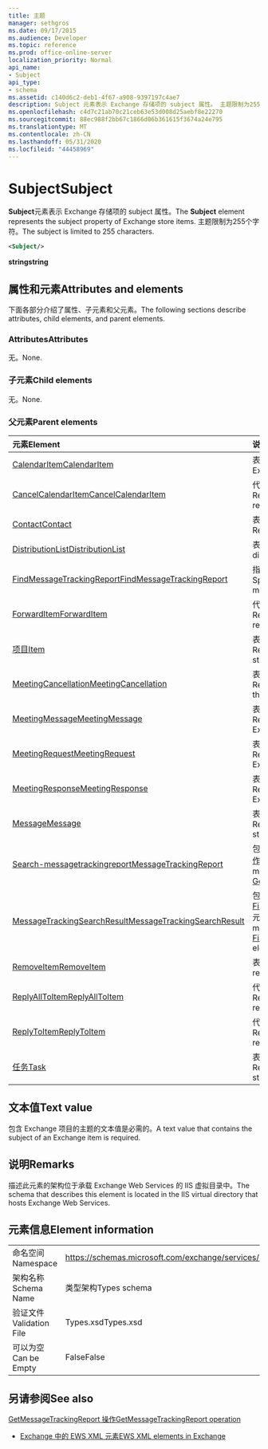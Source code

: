 ```yaml
---
title: 主题
manager: sethgros
ms.date: 09/17/2015
ms.audience: Developer
ms.topic: reference
ms.prod: office-online-server
localization_priority: Normal
api_name:
- Subject
api_type:
- schema
ms.assetid: c140d6c2-deb1-4f67-a908-9397197c4ae7
description: Subject 元素表示 Exchange 存储项的 subject 属性。 主题限制为255个字符。
ms.openlocfilehash: c4d7c21ab70c21ceb63e53d008d25aebf8e22270
ms.sourcegitcommit: 88ec988f2bb67c1866d06b361615f3674a24e795
ms.translationtype: MT
ms.contentlocale: zh-CN
ms.lasthandoff: 05/31/2020
ms.locfileid: "44458969"
---
```

# <a name="subject"></a><span data-ttu-id="023bc-104">Subject</span><span class="sxs-lookup"><span data-stu-id="023bc-104">Subject</span></span>

<span data-ttu-id="023bc-105">**Subject**元素表示 Exchange 存储项的 subject 属性。</span><span class="sxs-lookup"><span data-stu-id="023bc-105">The **Subject** element represents the subject property of Exchange store items.</span></span> <span data-ttu-id="023bc-106">主题限制为255个字符。</span><span class="sxs-lookup"><span data-stu-id="023bc-106">The subject is limited to 255 characters.</span></span> 
  
```XML
<Subject/>
```

 <span data-ttu-id="023bc-107">**string**</span><span class="sxs-lookup"><span data-stu-id="023bc-107">**string**</span></span>
## <a name="attributes-and-elements"></a><span data-ttu-id="023bc-108">属性和元素</span><span class="sxs-lookup"><span data-stu-id="023bc-108">Attributes and elements</span></span>

<span data-ttu-id="023bc-109">下面各部分介绍了属性、子元素和父元素。</span><span class="sxs-lookup"><span data-stu-id="023bc-109">The following sections describe attributes, child elements, and parent elements.</span></span>
  
### <a name="attributes"></a><span data-ttu-id="023bc-110">Attributes</span><span class="sxs-lookup"><span data-stu-id="023bc-110">Attributes</span></span>

<span data-ttu-id="023bc-111">无。</span><span class="sxs-lookup"><span data-stu-id="023bc-111">None.</span></span>
  
### <a name="child-elements"></a><span data-ttu-id="023bc-112">子元素</span><span class="sxs-lookup"><span data-stu-id="023bc-112">Child elements</span></span>

<span data-ttu-id="023bc-113">无。</span><span class="sxs-lookup"><span data-stu-id="023bc-113">None.</span></span>
  
### <a name="parent-elements"></a><span data-ttu-id="023bc-114">父元素</span><span class="sxs-lookup"><span data-stu-id="023bc-114">Parent elements</span></span>

|<span data-ttu-id="023bc-115">**元素**</span><span class="sxs-lookup"><span data-stu-id="023bc-115">**Element**</span></span>|<span data-ttu-id="023bc-116">**说明**</span><span class="sxs-lookup"><span data-stu-id="023bc-116">**Description**</span></span>|
|:-----|:-----|
|[<span data-ttu-id="023bc-117">CalendarItem</span><span class="sxs-lookup"><span data-stu-id="023bc-117">CalendarItem</span></span>](calendaritem.md) <br/> |<span data-ttu-id="023bc-118">表示 Exchange 日历项。</span><span class="sxs-lookup"><span data-stu-id="023bc-118">Represents an Exchange calendar item.</span></span>  <br/> |
|[<span data-ttu-id="023bc-119">CancelCalendarItem</span><span class="sxs-lookup"><span data-stu-id="023bc-119">CancelCalendarItem</span></span>](cancelcalendaritem.md) <br/> |<span data-ttu-id="023bc-120">代表 "取消日历项目" 响应对象。</span><span class="sxs-lookup"><span data-stu-id="023bc-120">Represents a cancel calendar item response object.</span></span>  <br/> |
|[<span data-ttu-id="023bc-121">Contact</span><span class="sxs-lookup"><span data-stu-id="023bc-121">Contact</span></span>](contact.md) <br/> |<span data-ttu-id="023bc-122">表示 Exchange 联系人项目。</span><span class="sxs-lookup"><span data-stu-id="023bc-122">Represents an Exchange contact item.</span></span>  <br/> |
|[<span data-ttu-id="023bc-123">DistributionList</span><span class="sxs-lookup"><span data-stu-id="023bc-123">DistributionList</span></span>](distributionlist.md) <br/> |<span data-ttu-id="023bc-124">表示通讯组列表。</span><span class="sxs-lookup"><span data-stu-id="023bc-124">Represents a distribution list.</span></span>  <br/> |
|[<span data-ttu-id="023bc-125">FindMessageTrackingReport</span><span class="sxs-lookup"><span data-stu-id="023bc-125">FindMessageTrackingReport</span></span>](findmessagetrackingreport.md) <br/> |<span data-ttu-id="023bc-126">指定要查找的邮件类型的条件。</span><span class="sxs-lookup"><span data-stu-id="023bc-126">Specifies criteria for the types of messages to find.</span></span>  <br/> |
|[<span data-ttu-id="023bc-127">ForwardItem</span><span class="sxs-lookup"><span data-stu-id="023bc-127">ForwardItem</span></span>](forwarditem.md) <br/> |<span data-ttu-id="023bc-128">代表 "转发项目" 智能响应对象。</span><span class="sxs-lookup"><span data-stu-id="023bc-128">Represents a forward item smart response object.</span></span>  <br/> |
|[<span data-ttu-id="023bc-129">项目</span><span class="sxs-lookup"><span data-stu-id="023bc-129">Item</span></span>](item.md) <br/> |<span data-ttu-id="023bc-130">表示 Exchange 存储中的项。</span><span class="sxs-lookup"><span data-stu-id="023bc-130">Represents an item in the Exchange store.</span></span>  <br/> |
|[<span data-ttu-id="023bc-131">MeetingCancellation</span><span class="sxs-lookup"><span data-stu-id="023bc-131">MeetingCancellation</span></span>](meetingcancellation.md) <br/> |<span data-ttu-id="023bc-132">表示 Exchange 存储中的会议取消。</span><span class="sxs-lookup"><span data-stu-id="023bc-132">Represents a meeting cancellation in the Exchange store.</span></span>  <br/> |
|[<span data-ttu-id="023bc-133">MeetingMessage</span><span class="sxs-lookup"><span data-stu-id="023bc-133">MeetingMessage</span></span>](meetingmessage.md) <br/> |<span data-ttu-id="023bc-134">表示 Exchange 存储中的会议邮件。</span><span class="sxs-lookup"><span data-stu-id="023bc-134">Represents a meeting message in the Exchange store.</span></span>  <br/> |
|[<span data-ttu-id="023bc-135">MeetingRequest</span><span class="sxs-lookup"><span data-stu-id="023bc-135">MeetingRequest</span></span>](meetingrequest.md) <br/> |<span data-ttu-id="023bc-136">表示 Exchange 存储中的会议请求。</span><span class="sxs-lookup"><span data-stu-id="023bc-136">Represents a meeting request in the Exchange store.</span></span>  <br/> |
|[<span data-ttu-id="023bc-137">MeetingResponse</span><span class="sxs-lookup"><span data-stu-id="023bc-137">MeetingResponse</span></span>](meetingresponse.md) <br/> |<span data-ttu-id="023bc-138">表示 Exchange 存储中的会议响应。</span><span class="sxs-lookup"><span data-stu-id="023bc-138">Represents a meeting response in the Exchange store.</span></span>  <br/> |
|[<span data-ttu-id="023bc-139">Message</span><span class="sxs-lookup"><span data-stu-id="023bc-139">Message</span></span>](message-ex15websvcsotherref.md) <br/> |<span data-ttu-id="023bc-140">表示 Exchange 存储中的电子邮件。</span><span class="sxs-lookup"><span data-stu-id="023bc-140">Represents an e-mail in the Exchange store.</span></span>  <br/> |
|[<span data-ttu-id="023bc-141">Search-messagetrackingreport</span><span class="sxs-lookup"><span data-stu-id="023bc-141">MessageTrackingReport</span></span>](messagetrackingreport.md) <br/> |<span data-ttu-id="023bc-142">包含在[GetMessageTrackingReport 操作](getmessagetrackingreport-operation.md)中返回一条消息。</span><span class="sxs-lookup"><span data-stu-id="023bc-142">Contains a single message that is returned in a [GetMessageTrackingReport operation](getmessagetrackingreport-operation.md).</span></span>  <br/> |
|[<span data-ttu-id="023bc-143">MessageTrackingSearchResult</span><span class="sxs-lookup"><span data-stu-id="023bc-143">MessageTrackingSearchResult</span></span>](messagetrackingsearchresult.md) <br/> |<span data-ttu-id="023bc-144">包含[FindMessageTrackingReportResponse](findmessagetrackingreportresponse.md)元素的单个邮件结果。</span><span class="sxs-lookup"><span data-stu-id="023bc-144">Contains a single message result for a [FindMessageTrackingReportResponse](findmessagetrackingreportresponse.md) element.</span></span>  <br/> |
|[<span data-ttu-id="023bc-145">RemoveItem</span><span class="sxs-lookup"><span data-stu-id="023bc-145">RemoveItem</span></span>](removeitem.md) <br/> |<span data-ttu-id="023bc-146">表示一个删除项响应对象。</span><span class="sxs-lookup"><span data-stu-id="023bc-146">Represents a remove item response object.</span></span>  <br/> |
|[<span data-ttu-id="023bc-147">ReplyAllToItem</span><span class="sxs-lookup"><span data-stu-id="023bc-147">ReplyAllToItem</span></span>](replyalltoitem.md) <br/> |<span data-ttu-id="023bc-148">代表 "全部答复" 智能响应对象。</span><span class="sxs-lookup"><span data-stu-id="023bc-148">Represents a reply-to-all smart response object.</span></span>  <br/> |
|[<span data-ttu-id="023bc-149">ReplyToItem</span><span class="sxs-lookup"><span data-stu-id="023bc-149">ReplyToItem</span></span>](replytoitem.md) <br/> |<span data-ttu-id="023bc-150">代表 "答复项目" 智能响应对象。</span><span class="sxs-lookup"><span data-stu-id="023bc-150">Represents a reply-to-item smart response object.</span></span>  <br/> |
|[<span data-ttu-id="023bc-151">任务</span><span class="sxs-lookup"><span data-stu-id="023bc-151">Task</span></span>](task.md) <br/> |<span data-ttu-id="023bc-152">表示 Exchange 存储中的任务。</span><span class="sxs-lookup"><span data-stu-id="023bc-152">Represents a task in the Exchange store.</span></span>  <br/> |
   
## <a name="text-value"></a><span data-ttu-id="023bc-153">文本值</span><span class="sxs-lookup"><span data-stu-id="023bc-153">Text value</span></span>

<span data-ttu-id="023bc-154">包含 Exchange 项目的主题的文本值是必需的。</span><span class="sxs-lookup"><span data-stu-id="023bc-154">A text value that contains the subject of an Exchange item is required.</span></span>
  
## <a name="remarks"></a><span data-ttu-id="023bc-155">说明</span><span class="sxs-lookup"><span data-stu-id="023bc-155">Remarks</span></span>

<span data-ttu-id="023bc-156">描述此元素的架构位于承载 Exchange Web Services 的 IIS 虚拟目录中。</span><span class="sxs-lookup"><span data-stu-id="023bc-156">The schema that describes this element is located in the IIS virtual directory that hosts Exchange Web Services.</span></span>
  
## <a name="element-information"></a><span data-ttu-id="023bc-157">元素信息</span><span class="sxs-lookup"><span data-stu-id="023bc-157">Element information</span></span>

|||
|:-----|:-----|
|<span data-ttu-id="023bc-158">命名空间</span><span class="sxs-lookup"><span data-stu-id="023bc-158">Namespace</span></span>  <br/> |https://schemas.microsoft.com/exchange/services/2006/types  <br/> |
|<span data-ttu-id="023bc-159">架构名称</span><span class="sxs-lookup"><span data-stu-id="023bc-159">Schema Name</span></span>  <br/> |<span data-ttu-id="023bc-160">类型架构</span><span class="sxs-lookup"><span data-stu-id="023bc-160">Types schema</span></span>  <br/> |
|<span data-ttu-id="023bc-161">验证文件</span><span class="sxs-lookup"><span data-stu-id="023bc-161">Validation File</span></span>  <br/> |<span data-ttu-id="023bc-162">Types.xsd</span><span class="sxs-lookup"><span data-stu-id="023bc-162">Types.xsd</span></span>  <br/> |
|<span data-ttu-id="023bc-163">可以为空</span><span class="sxs-lookup"><span data-stu-id="023bc-163">Can be Empty</span></span>  <br/> |<span data-ttu-id="023bc-164">False</span><span class="sxs-lookup"><span data-stu-id="023bc-164">False</span></span>  <br/> |
   
## <a name="see-also"></a><span data-ttu-id="023bc-165">另请参阅</span><span class="sxs-lookup"><span data-stu-id="023bc-165">See also</span></span>



[<span data-ttu-id="023bc-166">GetMessageTrackingReport 操作</span><span class="sxs-lookup"><span data-stu-id="023bc-166">GetMessageTrackingReport operation</span></span>](getmessagetrackingreport-operation.md)


- [<span data-ttu-id="023bc-167">Exchange 中的 EWS XML 元素</span><span class="sxs-lookup"><span data-stu-id="023bc-167">EWS XML elements in Exchange</span></span>](ews-xml-elements-in-exchange.md)


